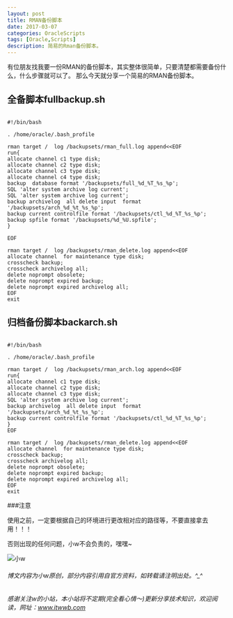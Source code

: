 ```yaml
---
layout: post
title: RMAN备份脚本
date: 2017-03-07
categories: OracleScripts
tags: [Oracle,Scripts]
description: 简易的Rman备份脚本。
---
```



有位朋友找我要一份RMAN的备份脚本，其实整体很简单，只要清楚都需要备份什么，什么步骤就可以了。
那么今天就分享一个简易的RMAN备份脚本。

## 全备脚本fullbackup.sh

```shell

#!/bin/bash

. /home/oracle/.bash_profile 

rman target /  log /backupsets/rman_full.log append<<EOF
run{
allocate channel c1 type disk;
allocate channel c2 type disk;
allocate channel c3 type disk;
allocate channel c4 type disk;
backup  database format '/backupsets/full_%d_%T_%s_%p';
SQL 'alter system archive log current';
SQL 'alter system archive log current';
backup archivelog  all delete input  format '/backupsets/arch_%d_%t_%s_%p'; 
backup current controlfile format '/backupsets/ctl_%d_%T_%s_%p';
backup spfile format '/backupsets/%d_%U.spfile';
}

EOF

rman target /  log /backupsets/rman_delete.log append<<EOF
allocate channel  for maintenance type disk;
crosscheck backup;
crosscheck archivelog all;
delete noprompt obsolete;
delete noprompt expired backup;
delete noprompt expired archivelog all;
EOF
exit

```

## 归档备份脚本backarch.sh

```shell

#!/bin/bash

. /home/oracle/.bash_profile 

rman target /  log /backupsets/rman_arch.log append<<EOF
run{
allocate channel c1 type disk;
allocate channel c2 type disk;
allocate channel c3 type disk;
SQL 'alter system archive log current';
backup archivelog  all delete input  format '/backupsets/arch_%d_%t_%s_%p'; 
backup current controlfile format '/backupsets/ctl_%d_%T_%s_%p';
}
EOF

rman target /  log /backupsets/rman_delete.log append<<EOF
allocate channel  for maintenance type disk;
crosscheck backup;
crosscheck archivelog all;
delete noprompt obsolete;
delete noprompt expired backup;
delete noprompt expired archivelog all;
EOF
exit

```


###注意

使用之前，一定要根据自己的环境进行更改相对应的路径等，不要直接拿去用！！！

否则出现的任何问题，小w不会负责的，嘿嘿~





![小w](https://wx2.sinaimg.cn/mw1024/891ecf4fly1fr361nvrcnj207w07sad7.jpg)

###### 博文内容为小w原创，部分内容引用自官方资料，如转载请注明出处。^_^

###### 感谢关注w的小站，本小站将不定期(完全看心情～)更新分享技术知识，欢迎阅读，网址：www.itwwb.com



